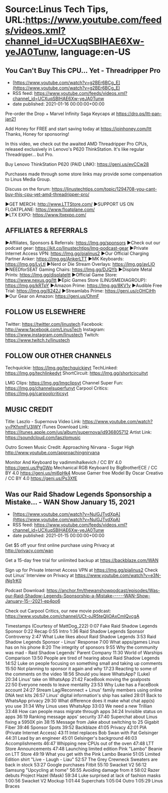 # Source:Linus Tech Tips, URL:https://www.youtube.com/feeds/videos.xml?channel_id=UCXuqSBlHAE6Xw-yeJA0Tunw, language:en-US

## You Can't Buy This CPU... Yet - Threadripper Pro
 - [https://www.youtube.com/watch?v=g2BEr6BCg_E](https://www.youtube.com/watch?v=g2BEr6BCg_E)
 - RSS feed: https://www.youtube.com/feeds/videos.xml?channel_id=UCXuqSBlHAE6Xw-yeJA0Tunw
 - date published: 2021-01-16 00:00:00+00:00

Pre-order the Drop + Marvel Infinity Saga Keycaps at https://dro.ps/ltt-pan-jan21

Add Honey for FREE and start saving today at https://joinhoney.com/ltt
Thanks, Honey for sponsoring!

In this video, we check out the awaited AMD Threadripper Pro CPUs, released exclusively in Lenovo's P620 ThinkStation. It's like regular Threadripper... but Pro.

Buy Lenovo ThinkStation P620 (PAID LINK): https://geni.us/eyCCw28

Purchases made through some store links may provide some compensation to Linus Media Group.

Discuss on the forum: https://linustechtips.com/topic/1294708-you-cant-buy-this-cpu-yet-amd-threadripper-pro/

►GET MERCH: http://www.LTTStore.com/
►SUPPORT US ON FLOATPLANE: https://www.floatplane.com/  
►LTX EXPO: https://www.ltxexpo.com/   

AFFILIATES & REFERRALS
---------------------------------------------------
►Affiliates, Sponsors & Referrals: https://lmg.gg/sponsors
►Check out our podcast gear: https://kit.co/linustechtips/lmg-podcast-gear
►Private Internet Access VPN: https://lmg.gg/pialinus2
►Our Official Charging Partner Anker: https://lmg.gg/AnkerLTT
►MK Keyboards: https://lmg.gg/LyLtl
►Nerd or Die Stream Overlays: https://lmg.gg/avLlO
►NEEDforSEAT Gaming Chairs: https://lmg.gg/DJQYb
►Displate Metal Prints: https://lmg.gg/displateltt
►Official Game Store: https://www.nexus.gg/ltt
►Epic Games Store (LINUSMEDIAGROUP): https://lmg.gg/kRTpY
►Amazon Prime: https://lmg.gg/8KV1v
►Audible Free Trial: https://lmg.gg/8242J
►Streamlabs Prime: https://geni.us/cOHCiHh
►Our Gear on Amazon: https://geni.us/OhmF

FOLLOW US ELSEWHERE
---------------------------------------------------  
Twitter: https://twitter.com/linustech
Facebook: http://www.facebook.com/LinusTech
Instagram: https://www.instagram.com/linustech
Twitch: https://www.twitch.tv/linustech

FOLLOW OUR OTHER CHANNELS
---------------------------------------------------  
Techquickie: https://lmg.gg/techquickieyt
TechLinked: https://lmg.gg/techlinkedyt
ShortCircuit: https://lmg.gg/shortcircuityt

LMG Clips: https://lmg.gg/lmgclipsyt
Channel Super Fun: https://lmg.gg/channelsuperfunyt
Carpool Critics: https://lmg.gg/carpoolcriticsyt

MUSIC CREDIT
---------------------------------------------------  
Title: Laszlo - Supernova
Video Link: https://www.youtube.com/watch?v=PKfxmFU3lWY
iTunes Download Link: https://itunes.apple.com/us/album/supernova/id936805712
Artist Link: https://soundcloud.com/laszlomusic

Outro Screen Music Credit: Approaching Nirvana - Sugar High http://www.youtube.com/approachingnirvana

Monitor And Keyboard by vadimmihalkevich / CC BY 4.0  https://geni.us/PgGWp
Mechanical RGB Keyboard by BigBrotherECE / CC BY 4.0 https://geni.us/mj6pHk4
Mouse Gamer free Model By Oscar Creativo / CC BY 4.0 https://geni.us/Ps3XfE

## Was our Raid Shadow Legends Sponsorship a Mistake... - WAN Show January 15, 2021
 - [https://www.youtube.com/watch?v=NulGJTvdXpA](https://www.youtube.com/watch?v=NulGJTvdXpA)
 - RSS feed: https://www.youtube.com/feeds/videos.xml?channel_id=UCXuqSBlHAE6Xw-yeJA0Tunw
 - date published: 2021-01-15 00:00:00+00:00

Get $5 off your first online purchase using Privacy at http://privacy.com/wan

Get a 15-day free trial for unlimited backup at https://backblaze.com/WAN

Sign up for Private Internet Access VPN at https://lmg.gg/pialinus2
Check out Linus’ Interview on Privacy at https://www.youtube.com/watch?v=e3N-iNg1rK0

Podcast Download: https://anchor.fm/thewanshowpodcast/episodes/Was-our-Raid-Shadow-Legends-Sponsorship-a-Mistake------WAN-Show-January-15--2021-ep4po6

Check out Carpool Critics, our new movie podcast: https://www.youtube.com/channel/UCt-oJR5teQIjOAxCmIQvcgA

Timestamps (Courtesy of MattDog_222)
0:07 Fake Raid Shadow Legends Sponsor
0:22 Recap
0:55 Intro
1:36 Raid Shadow Legends Sponsor Controversy
 2:47 What Luke likes about Raid Shadow Legends
 3:53 Raid Shadow Legends Sponsor - Linus' Response
 7:00 What apps/games Linus has on his phone
 8:20 The integrity of sponsors
 9:55 Why the community was mad - Raid Shadow Legends' Parent Company
 11:30 World of Warships Comparison
 13:50 People are tired of hearing about Raid Shadow Legends
 14:52 Luke on people focusing on something small and taking up comments
 15:50 Not planning to sponsor it again and why
 17:23 Reacting to some of the comments on the video
18:56 Should you leave WhatsApp? (Luke)
 20:34 Linus' take on WhatsApp
 21:42 FaceBook moving the goalposts
 22:50 Everyone needs to leave mentality
 23:53 Why Luke has a FaceBook account
 24:27 Stream Lag/Reconnect + Linus' family members using online DNA test kits
 26:57 Linus' digital information's ship has sailed
 28:01 Back to WhatsApp privacy
 29:30 What difference does it make what chat app(s) you use
 31:34 Why Linus uses WhatsApp
 33:03 We need a new Trillian
 33:48 How can people mass migrate through apps
 34:24 Invisible status on apps
36:19 Ranking message apps' security
37:40 Superchat about Linus fixing a 5950X pin
38:15 Message from Jake about switching to 25 Gigabit Fiber
39:46 Sponsor Spots
 39:52 Backblaze
 41:05 Privacy
 42:01 PIA (Private Internet Access)
43:11 Intel replaces Bob Swan with Pat Gelsinger
 44:31 Lead by an engineer
 45:01 Gelsinger's background
 46:03 Accomplishments 
 46:47 Whipping new CPUs out of the oven
47:48 LTT Store Announcements
 47:48 Launching limited edition Pink "Lambo" Beanie on LTT Store
 49:19 What you get with the Pink Lambo Beanie
 51:05 Limited Edition shirt "Live - Laugh - Liau"
 52:57 The Grey Crewneck Sweaters are back in stock
53:27 Google purchases Fitbit
55:10 Swacket V2
56:12 Samsung "Upcycling at home"
 56:55 Avoiding damage from it
58:02 Razer debuts Project Hazel (Mask)
 59:34 Luke surprised at lack of fashion masks
1:00:56 Swacket V2 Mockup
1:01:44 Superchats
1:05:04 Outro
1:05:29 Linus Braces

